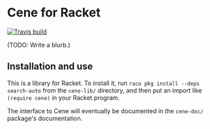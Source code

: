 # Cene for Racket

[![Travis build](https://travis-ci.org/era-platform/cene-for-racket.svg?branch=main)](https://travis-ci.org/era-platform/cene-for-racket)

(TODO: Write a blurb.)


## Installation and use

This is a library for Racket. To install it, run `raco pkg install --deps search-auto` from the `cene-lib/` directory, and then put an import like `(require cene)` in your Racket program.

The interface to Cene will eventually be documented in the `cene-doc/` package's documentation.
